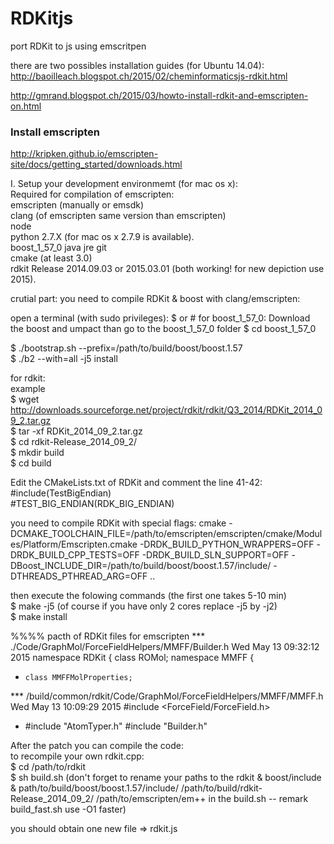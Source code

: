 # RDKitjs
port RDKit to js using emscritpen

there are two possibles installation guides (for Ubuntu 14.04):  
http://baoilleach.blogspot.ch/2015/02/cheminformaticsjs-rdkit.html  

http://gmrand.blogspot.ch/2015/03/howto-install-rdkit-and-emscripten-on.html  

### Install emscripten
http://kripken.github.io/emscripten-site/docs/getting_started/downloads.html


I. Setup your development environmemt (for mac os x):  
Required for compilation of emscripten:  
emscripten (manually or emsdk)  
clang (of emscripten same version than emscripten)  
node   
python 2.7.X (for mac os x 2.7.9 is available).  
boost_1_57_0 
java jre 
git  
cmake (at least 3.0)  
rdkit Release 2014.09.03 or 2015.03.01 (both working! for new depiction use 2015).

crutial part: you need to compile RDKit & boost with clang/emscripten:

open a terminal (with sudo privileges):  $ or # 
for boost_1_57_0: 
Download the boost and umpact than go to the boost_1_57_0 folder
$ cd boost_1_57_0


$ ./bootstrap.sh --prefix=/path/to/build/boost/boost.1.57  
$ ./b2 --with=all -j5 install  

for rdkit:  
example   
$ wget http://downloads.sourceforge.net/project/rdkit/rdkit/Q3_2014/RDKit_2014_09_2.tar.gz  
$ tar -xf RDKit_2014_09_2.tar.gz  
$ cd rdkit-Release_2014_09_2/  
$ mkdir build  
$ cd build  

Edit the CMakeLists.txt of RDKit and comment the line 41-42:  
   #include(TestBigEndian)  
   #TEST_BIG_ENDIAN(RDK_BIG_ENDIAN)  


you need to compile RDKit with special flags:
cmake  -DCMAKE_TOOLCHAIN_FILE=/path/to/emscripten/emscripten/cmake/Modules/Platform/Emscripten.cmake -DRDK_BUILD_PYTHON_WRAPPERS=OFF -DRDK_BUILD_CPP_TESTS=OFF -DRDK_BUILD_SLN_SUPPORT=OFF -DBoost_INCLUDE_DIR=/path/to/build/boost/boost.1.57/include/  -DTHREADS_PTHREAD_ARG=OFF ..  

then execute the folowing commands (the first one takes 5-10 min)  
$ make -j5 (of course if you have only 2 cores replace -j5 by -j2)  
$ make install  


%%%% pacth of RDKit files for emscripten
*** ./Code/GraphMol/ForceFieldHelpers/MMFF/Builder.h       Wed May 13 09:32:12 2015
  namespace RDKit {
    class ROMol;
    namespace MMFF {
+     class MMFFMolProperties;
  
*** /build/common/rdkit/Code/GraphMol/ForceFieldHelpers/MMFF/MMFF.h        Wed May 13 10:09:29 2015
  #include <ForceField/ForceField.h>
+ #include "AtomTyper.h"
  #include "Builder.h"



After the patch you can compile the code:  
to recompile your own rdkit.cpp:  
$ cd /path/to/rdkit  
$ sh build.sh (don't forget to rename your paths to the rdkit & boost/include & path/to/build/boost/boost.1.57/include/ 
/path/to/build/rdkit-Release_2014_09_2/
/path/to/emscripten/em++ in the build.sh -- remark build_fast.sh use -O1 faster)

you should obtain one new file => rdkit.js 















